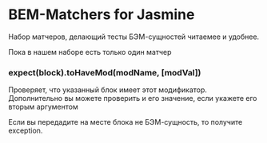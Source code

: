# BEM-Matchers for Jasmine

Набор матчеров, делающий тесты БЭМ-сущностей читаемее и удобнее. 

Пока в нашем наборе есть только один матчер

### expect(block).toHaveMod(modName, [modVal])

Проверяет, что указанный блок имеет этот модификатор. Дополнительно вы можете проверить и его значение, если укажете его вторым аргументом

Если вы передадите на месте блока не БЭМ-сущность, то получите exception.